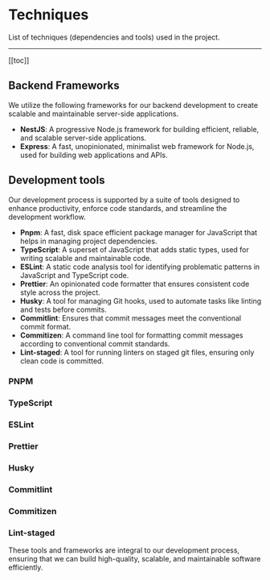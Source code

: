 # Techniques

List of techniques (dependencies and tools) used in the project.

---

[[toc]]

## Backend Frameworks

We utilize the following frameworks for our backend development to create scalable and maintainable server-side applications.

- **NestJS**: A progressive Node.js framework for building efficient, reliable, and scalable server-side applications.
- **Express**: A fast, unopinionated, minimalist web framework for Node.js, used for building web applications and APIs.

## Development tools

Our development process is supported by a suite of tools designed to enhance productivity, enforce code standards, and streamline the development workflow.

- **Pnpm**: A fast, disk space efficient package manager for JavaScript that helps in managing project dependencies.
- **TypeScript**: A superset of JavaScript that adds static types, used for writing scalable and maintainable code.
- **ESLint**: A static code analysis tool for identifying problematic patterns in JavaScript and TypeScript code.
- **Prettier**: An opinionated code formatter that ensures consistent code style across the project.
- **Husky**: A tool for managing Git hooks, used to automate tasks like linting and tests before commits.
- **Commitlint**: Ensures that commit messages meet the conventional commit format.
- **Commitizen**: A command line tool for formatting commit messages according to conventional commit standards.
- **Lint-staged**: A tool for running linters on staged git files, ensuring only clean code is committed.

### PNPM

### TypeScript

### ESLint

### Prettier

### Husky

### Commitlint

### Commitizen

### Lint-staged

These tools and frameworks are integral to our development process, ensuring that we can build high-quality, scalable, and maintainable software efficiently.
